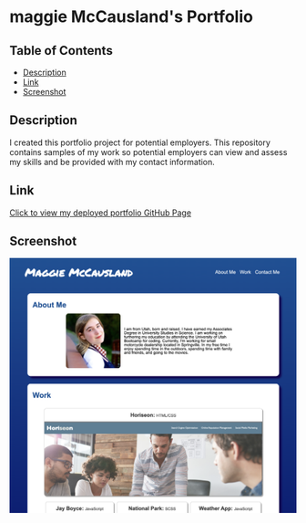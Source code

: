 # maggie McCausland's Portfolio

## Table of Contents
- [Description](#description)
- [Link](#link)
- [Screenshot](#screenshot)

## Description
I created this portfolio project for potential employers. This repository contains samples of my work so potential employers can view and assess my skills and be provided with my contact information.

## Link
[Click to view my deployed portfolio GitHub Page](https://maggiemcc.github.io/maggie-portfolio/)

## Screenshot
![](/assets/images/screenshot.png)